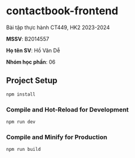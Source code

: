 # contactbook-frontend

Bài tập thực hành CT449, HK2 2023-2024

**MSSV**: B2014557

**Họ tên SV**: Hồ Văn Dễ

**Nhóm học phần**: 06

## Project Setup

```sh
npm install
```

### Compile and Hot-Reload for Development

```sh
npm run dev
```

### Compile and Minify for Production

```sh
npm run build
```
